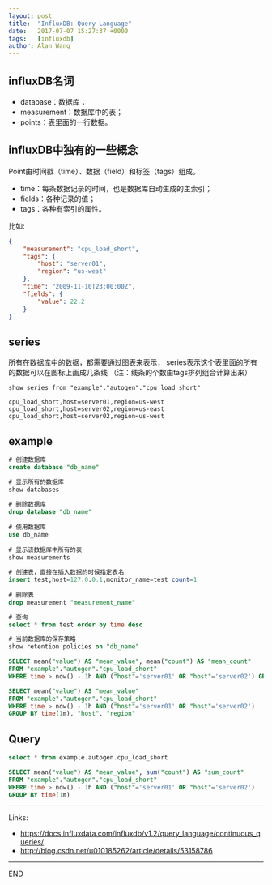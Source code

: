 ```yaml
---
layout: post
title:  "InfluxDB: Query Language"
date:   2017-07-07 15:27:37 +0000
tags:   [influxdb]
author: Alan Wang
---
```

## influxDB名词
- database：数据库；
- measurement：数据库中的表；
- points：表里面的一行数据。
## influxDB中独有的一些概念
Point由时间戳（time）、数据（field）和标签（tags）组成。

- time：每条数据记录的时间，也是数据库自动生成的主索引；
- fields：各种记录的值；
- tags：各种有索引的属性。

比如:
```json
{
    "measurement": "cpu_load_short",
    "tags": {
        "host": "server01",
        "region": "us-west"
    },
    "time": "2009-11-10T23:00:00Z",
    "fields": {
        "value": 22.2
    }
}
```
## series
所有在数据库中的数据，都需要通过图表来表示，
series表示这个表里面的所有的数据可以在图标上画成几条线
（注：线条的个数由tags排列组合计算出来）

```
show series from "example"."autogen"."cpu_load_short"
```
```
cpu_load_short,host=server01,region=us-west
cpu_load_short,host=server02,region=us-east
cpu_load_short,host=server02,region=us-west
```

## example
```sql
# 创建数据库  
create database "db_name" 

# 显示所有的数据库  
show databases  
  
# 删除数据库  
drop database "db_name"  
  
# 使用数据库  
use db_name  
  
# 显示该数据库中所有的表  
show measurements  
  
# 创建表，直接在插入数据的时候指定表名  
insert test,host=127.0.0.1,monitor_name=test count=1  
  
# 删除表  
drop measurement "measurement_name"  
```

```sql
# 查询
select * from test order by time desc  

# 当前数据库的保存策略
show retention policies on "db_name"
```
```sql
SELECT mean("value") AS "mean_value", mean("count") AS "mean_count" 
FROM "example"."autogen"."cpu_load_short" 
WHERE time > now() - 1h AND ("host"='server01' OR "host"='server02') GROUP BY time(1m)

SELECT mean("value") AS "mean_value" 
FROM "example"."autogen"."cpu_load_short" 
WHERE time > now() - 1h AND ("host"='server01' OR "host"='server02') 
GROUP BY time(1m), "host", "region"
```

## Query
```sql
select * from example.autogen.cpu_load_short

SELECT mean("value") AS "mean_value", sum("count") AS "sum_count" 
FROM "example"."autogen"."cpu_load_short" 
WHERE time > now() - 1h AND ("host"='server01' OR "host"='server02') 
GROUP BY time(1m)
```


---
Links:

- https://docs.influxdata.com/influxdb/v1.2/query_language/continuous_queries/
- http://blog.csdn.net/u010185262/article/details/53158786

---
END
